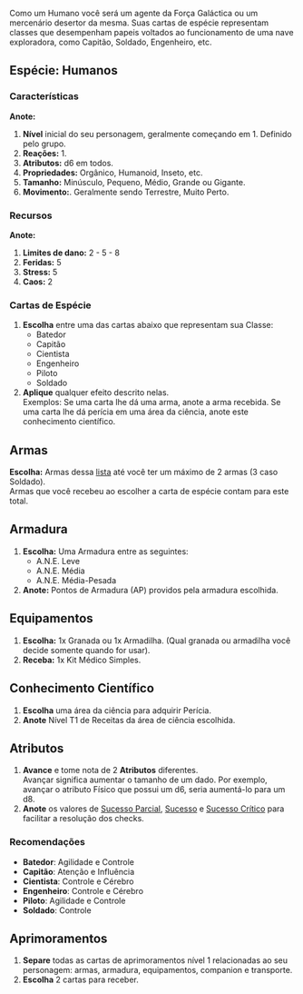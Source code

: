 Como um Humano você será um agente da Força Galáctica ou um mercenário desertor da mesma. Suas cartas de espécie representam classes que desempenham papeis voltados ao funcionamento de uma nave exploradora, como Capitão, Soldado, Engenheiro, etc.

## Espécie: Humanos

### Características

**Anote:**  

1. **Nível** inicial do seu personagem, geralmente começando em 1. Definido pelo grupo.
2. **Reações:** 1.
3. **Atributos:** d6 em todos.
4. **Propriedades:** Orgânico, Humanoid, Inseto, etc.
5. **Tamanho:** Minúsculo, Pequeno, Médio, Grande ou Gigante.
6. **Movimento:**. Geralmente sendo Terrestre, Muito Perto.

### Recursos

**Anote:**  

1. **Limites de dano:** 2 - 5 - 8  
2. **Feridas:** 5
3. **Stress:** 5
4. **Caos:** 2

### Cartas de Espécie

1. **Escolha** entre uma das cartas abaixo que representam sua Classe:
      - Batedor
      - Capitão
      - Cientista
      - Engenheiro
      - Piloto
      - Soldado
2. **Aplique** qualquer efeito descrito nelas.  
   Exemplos: Se uma carta lhe dá uma arma, anote a arma recebida. Se uma carta lhe dá perícia em uma área da ciência, anote este conhecimento científico.

## Armas

**Escolha:** Armas dessa [lista](./weapons.md#armas) até você ter um máximo de 2 armas (3 caso Soldado).  
   Armas que você recebeu ao escolher a carta de espécie contam para este total.

## Armadura

1. **Escolha:** Uma Armadura entre as seguintes:
      - A.N.E. Leve
      - A.N.E. Média
      - A.N.E. Média-Pesada
2. **Anote:** Pontos de Armadura (AP) providos pela armadura escolhida.

## Equipamentos

1. **Escolha:** 1x Granada ou 1x Armadilha. (Qual granada ou armadilha você decide somente quando for usar).
2. **Receba:** 1x Kit Médico Simples.

## Conhecimento Científico

1. **Escolha** uma área da ciência para adquirir Perícia.
2. **Anote** Nível T1 de Receitas da área de ciência escolhida.

## Atributos

1. **Avance** e tome nota de 2 **Atributos** diferentes.  
   Avançar significa aumentar o tamanho de um dado. Por exemplo, avançar o atributo Físico que possui um d6, seria aumentá-lo para um d8.
2. **Anote** os valores de <ins>Sucesso Parcial</ins>, <ins>Sucesso</ins> e <ins>Sucesso Crítico</ins> para facilitar a resolução dos checks.

### Recomendações

- **Batedor**: Agilidade e Controle
- **Capitão**: Atenção e Influência
- **Cientista**: Controle e Cérebro
- **Engenheiro**: Controle e Cérebro
- **Piloto**: Agilidade e Controle
- **Soldado**: Controle

## Aprimoramentos

1. **Separe** todas as cartas de aprimoramentos nível 1 relacionadas ao seu personagem: armas, armadura, equipamentos, companion e transporte.
2. **Escolha** 2 cartas para receber.